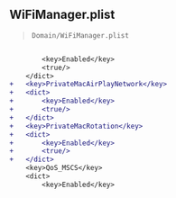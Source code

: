 ## WiFiManager.plist

> `Domain/WiFiManager.plist`

```diff

 		<key>Enabled</key>
 		<true/>
 	</dict>
+	<key>PrivateMacAirPlayNetwork</key>
+	<dict>
+		<key>Enabled</key>
+		<true/>
+	</dict>
+	<key>PrivateMacRotation</key>
+	<dict>
+		<key>Enabled</key>
+		<true/>
+	</dict>
 	<key>QoS_MSCS</key>
 	<dict>
 		<key>Enabled</key>

```
